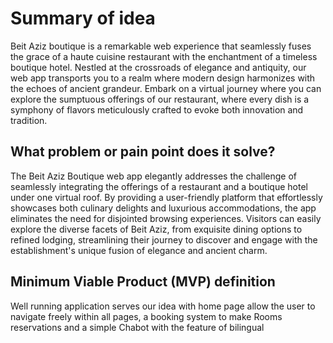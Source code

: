# Summary of idea

Beit Aziz boutique is a remarkable web experience that seamlessly fuses the grace of a haute cuisine restaurant with the enchantment of a timeless boutique hotel. Nestled at the crossroads of elegance and antiquity, our web app transports you to a realm where modern design harmonizes with the echoes of ancient grandeur. Embark on a virtual journey where you can explore the sumptuous offerings of our restaurant, where every dish is a symphony of flavors meticulously crafted to evoke both innovation and tradition.

## What problem or pain point does it solve?

The Beit Aziz Boutique web app elegantly addresses the challenge of seamlessly integrating the offerings of a restaurant and a boutique hotel under one virtual roof. By providing a user-friendly platform that effortlessly showcases both culinary delights and luxurious accommodations, the app eliminates the need for disjointed browsing experiences. Visitors can easily explore the diverse facets of Beit Aziz, from exquisite dining options to refined lodging, streamlining their journey to discover and engage with the establishment's unique fusion of elegance and ancient charm.

## Minimum Viable Product (MVP) definition

Well running application serves our idea with home page allow the user to navigate freely within all pages, a booking system to make Rooms reservations and a simple Chabot with the feature of bilingual
